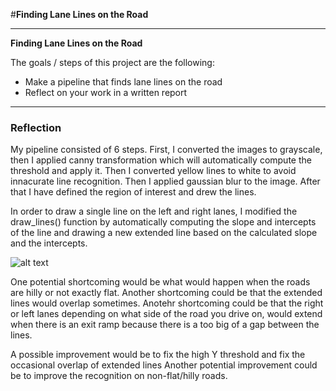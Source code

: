 #**Finding Lane Lines on the Road** 

---

**Finding Lane Lines on the Road**

The goals / steps of this project are the following:
* Make a pipeline that finds lane lines on the road
* Reflect on your work in a written report


[//]: # (Image References)

[image1]: ./images/img.jpg "Pipeline Output"

---

### Reflection

My pipeline consisted of 6 steps. First, I converted the images to grayscale, then I applied canny transformation which will
automatically compute the threshold and apply it. Then I converted yellow lines to white to avoid innacurate
line recognition. Then I applied gaussian blur to the image. After that I have defined the region of interest and drew the lines.

In order to draw a single line on the left and right lanes, I modified the draw_lines() function by automatically computing the slope
and intercepts of the line and drawing a new extended line based on the calculated slope and the intercepts.

![alt text][image1]

One potential shortcoming would be what would happen when the roads are hilly or not exactly flat.
Another shortcoming could be that the extended lines would overlap sometimes.
Anotehr shortcoming could be that the right or left lanes depending on what side of the road you drive on, 
would extend when there is an exit ramp because there is a too big of a gap between the lines.

A possible improvement would be to fix the high Y threshold and fix the occasional overlap of extended lines
Another potential improvement could be to improve the recognition on non-flat/hilly roads.
